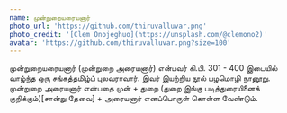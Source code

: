 ```yaml
---
name: முன்றுறையரையனார்
photo_url: 'https://github.com/thiruvalluvar.png'
photo_credit: '[Clem Onojeghuo](https://unsplash.com/@clemono2)'
avatar: 'https://github.com/thiruvalluvar.png?size=100'
---
```


முன்றுறையரையனார் (முன்றுறை அரையனார்) என்பவர் கி.பி. 301 - 400 இடையில் வாழ்ந்த ஒரு சங்கத்தமிழ்ப் புலவராவார். இவர் இயற்றிய நூல் பழமொழி நானூறு. முன்றுறை அரையனார் என்பதை முன் + துறை (துறை இங்கு படித்துரையினைக் குறிக்கும்)[சான்று தேவை] + அரையனார் எனப்பொருள் கொள்ள வேண்டும்.